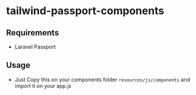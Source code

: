 # tailwind-passport-components

## Requirements

- Laravel Passport

## Usage
- Just Copy this on your components folder `resources/js/components` and import it on your app.js 
